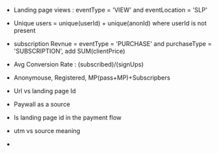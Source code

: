 - Landing page views : eventType = 'VIEW' and eventLocation = 'SLP'
- Unique users = unique(userId) + unique(anonId) where userId is not present
- subscription Revnue = eventType = 'PURCHASE' and purchaseType = 'SUBSCRIPTION', add SUM(clientPrice)
- Avg Conversion Rate : (subscribed)/(signUps)
- Anonymouse, Registered, MP(pass+MP)+Subscripbers

- Url vs landing page Id
- Paywall as a source
- Is landing page id in the payment flow
- utm vs source meaning
- 